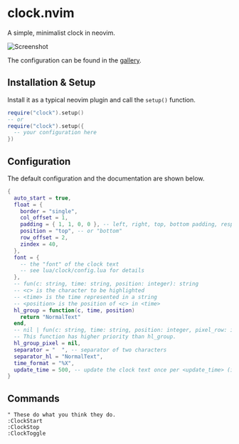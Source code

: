 # clock.nvim

A simple, minimalist clock in neovim.

![Screenshot](https://github.com/registerGen/clock.nvim/assets/62944333/660f942a-cdd8-4232-9f1b-2844f4abe6d2)

The configuration can be found in the [gallery](https://github.com/registerGen/clock.nvim/wiki/Gallery).

## Installation & Setup

Install it as a typical neovim plugin and call the `setup()` function.

```lua
require("clock").setup()
-- or
require("clock").setup({
  -- your configuration here
})
```

## Configuration

The default configuration and the documentation are shown below.

```lua
{
  auto_start = true,
  float = {
    border = "single",
    col_offset = 1,
    padding = { 1, 1, 0, 0 }, -- left, right, top, bottom padding, respectively
    position = "top", -- or "bottom"
    row_offset = 2,
    zindex = 40,
  },
  font = {
    -- the "font" of the clock text
    -- see lua/clock/config.lua for details
  },
  -- fun(c: string, time: string, position: integer): string
  -- <c> is the character to be highlighted
  -- <time> is the time represented in a string
  -- <position> is the position of <c> in <time>
  hl_group = function(c, time, position)
    return "NormalText"
  end,
  -- nil | fun(c: string, time: string, position: integer, pixel_row: integer, pixel_col: integer): string
  -- This function has higher priority than hl_group.
  hl_group_pixel = nil,
  separator = "  ", -- separator of two characters
  separator_hl = "NormalText",
  time_format = "%X",
  update_time = 500, -- update the clock text once per <update_time> (in ms)
}
```

## Commands

```vim
" These do what you think they do.
:ClockStart
:ClockStop
:ClockToggle
```
